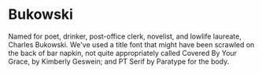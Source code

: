 # Bukowski

Named for poet, drinker, post-office clerk, novelist, and lowlife laureate, Charles Bukowski. We've used a title font that might have been scrawled on the back of bar napkin, not quite appropriately called Covered By Your Grace, by Kimberly Geswein; and PT Serif by Paratype for the body.
